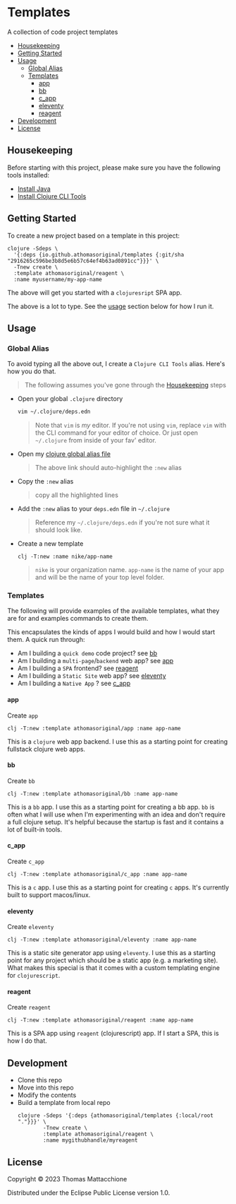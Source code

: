 # Templates

A collection of code project templates

- [Housekeeping]
- [Getting Started]
- [Usage]
  - [Global Alias]
  - [Templates]
    - [app]
    - [bb]
    - [c_app]
    - [eleventy]
    - [reagent]
- [Development]
- [License]

## Housekeeping

Before starting with this project, please make sure you have the following
tools installed:

- [Install Java]
- [Install Clojure CLI Tools]


## Getting Started

To create a new project based on a template in this project:

```command
clojure -Sdeps \
  '{:deps {io.github.athomasoriginal/templates {:git/sha "2916265c596be3b8d5e6b57c64ef4b63ad0891cc"}}}' \
  -Tnew create \
  :template athomasoriginal/reagent \
  :name myusername/my-app-name
```

The above will get you started with a `clojuresript` SPA app.

The above is a lot to type.  See the [usage] section below for how I run it.

## Usage

### Global Alias

To avoid typing all the above out, I create a `Clojure CLI Tools` alias. Here's
how you do that.

> The following assumes you've gone through the [Housekeeping] steps

- Open your global `.clojure` directory
  ```bash
  vim ~/.clojure/deps.edn
  ```
  > Note that `vim` is _my_ editor.  If you're not using `vim`, replace `vim`
  > with the CLI command for your editor of choice.  Or just open `~/.clojure`
  > from inside of your fav' editor.
- Open my [clojure global alias file]
  > The above link should auto-highlight the `:new` alias
- Copy the `:new` alias
  > copy all the highlighted lines
- Add the `:new` alias to your `deps.edn` file in `~/.clojure`
  > Reference my `~/.clojure/deps.edn` if you're not sure what it should look
  > like.
- Create a new template
  ```command
  clj -T:new :name nike/app-name
  ```
  > `nike` is your organization name.  `app-name` is the name of your app and
  > will be the name of your top level folder.

### Templates

The following will provide examples of the available templates, what they are
for and examples commands to create them.

This encapsulates the kinds of apps I would build and how I would start them.
A quick run through:

* Am I building a `quick demo` code project? see [bb]
* Am I building a `multi-page`/`backend` web app? see [app]
* Am I building a `SPA` frontend? see [reagent]
* Am I building a `Static Site` web app? see [eleventy]
* Am I building a `Native App` ? see [c_app]

#### app

Create `app`

```command
clj -T:new :template athomasoriginal/app :name app-name
```

This is a `clojure` web app backend.  I use this as a starting point for
creating fullstack clojure web apps.

#### bb

Create `bb`

```command
clj -T:new :template athomasoriginal/bb :name app-name
```

This is a `bb` app.  I use this as a starting point for creating a bb app.
`bb` is often what I will use when I'm experimenting with an idea and
don't require a full clojure setup. It's helpful because the startup is fast
and it contains a lot of built-in tools.

#### c_app

Create `c_app`

```command
clj -T:new :template athomasoriginal/c_app :name app-name
```

This is a `c` app.  I use this as a starting point for creating `c` apps. It's
currently built to support macos/linux.

#### eleventy

Create `eleventy`

```command
clj -T:new :template athomasoriginal/eleventy :name app-name
```

This is a static site generator app using `eleventy`.  I use this as a
starting point for any project which should be a static app (e.g. a marketing
site).  What makes this special is that it comes with a custom templating
engine for `clojurescript`.

#### reagent

Create `reagent`

```command
clj -T:new :template athomasoriginal/reagent :name app-name
```

This is a SPA app using `reagent` (clojurescript) app.  If I start a SPA, this
is how I do that.

## Development

- Clone this repo
- Move into this repo
- Modify the contents
- Build a template from local repo
  ```command
  clojure -Sdeps '{:deps {athomasoriginal/templates {:local/root "."}}}' \
          -Tnew create \
          :template athomasoriginal/reagent \
          :name mygithubhandle/myreagent
  ```

## License

Copyright © 2023 Thomas Mattacchione

Distributed under the Eclipse Public License version 1.0.


[Housekeeping]: #housekeeping
[Getting Started]: #getting-started
[Usage]: #usage
[Global Alias]: #global-alias
[Templates]: #templates
[app]: #app
[bb]: #bb
[c_app]: #c_app
[eleventy]: #eleventy
[reagent]: #reagent
[Development]: #development
[License]: #license

[deps-new]: https://github.com/seancorfield/deps-new
[Install Java]: https://www.youtube.com/watch?v=SljDPNwAFOc&t=16s
[Install Clojure CLI Tools]: https://www.youtube.com/watch?v=5_q5pLoz9b0
[clojure global alias file]: https://github.com/athomasoriginal/dotfiles/blob/master/.clojure/deps.edn#L40-L44
[nbb]: https://github.com/babashka/nbb
